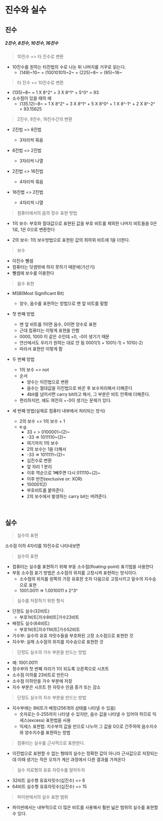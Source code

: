 # 진수와 실수



## 진수

##### 2진수, 8진수, 10진수, 16진수

> 10진수 => 타 진수로 변환

- 10진수를 원하는 타진법의 수로 나눈 뒤 나머지를 거꾸로 읽는다.
  - (149)~10~ = (10010101)~2~ = (225)~8~ = (95)~16~




> 타 진수 => 10진수로 변환

- (135)~8~ = 1 X 8^2^ + 3 X 8^1^ + 5^0^ = 93
- 소수점이 있을 때의 예
  - (135.12)~8~ = 1 X 8^2^ + 3 X 8^1^ + 5 X 8^0^ + 1 X 8^-1^ + 2 X 8^-2^ = 93.15625




> 2진수, 8진수, 16진수간의 변환

- 2진법 => 8진법
  - 3자리씩 묶음
- 8진법 => 2진법
  - 3자리씩 나열

- 2진법 => 16진법
  - 4자리씩 묶음
- 16진법 => 2진법
  - 4자리씩 나열



> 컴퓨터에서의 음의 정수 표현 방법

- 1의 보수: 부호와 절대값으로 표현된 값을 부호 비트를 제외한 나머지 비트들을 0은 1로, 1은 0으로 변환한다

- 2의 보수: 1의 보수방법으로 표현된 값의 최하위 비트에 1을 더한다.



> 보수

- 이진수 뺄셈
- 컴퓨터는 덧셈밖에 하지 못하기 때문에(가산기)
- 뺄셈에 보수를 이용한다



> 음수 표현

- MSB(Most Significant Bit)
  - 양수, 음수를 표현하는 방법으로 맨 앞 비트를 말함




- 첫 번째 방법
  - 맨 앞 비트를 1이면 음수, 0이면 양수로 표현
  - 근데 컴퓨터는 이렇게 표현을 안함
  - 0000, 1000 이 같은 수인데 +0, -0이 생기기 때문
  - 연산에서도 우리가 원하는 대로 안 됨 0001(1) + 1001(-1) = 1010(-2)
  - 따라서 표현만 이렇게 함



- 두 번째 방법
  - 1의 보수 => not
  - 순서
    - 양수는 이진법으로 변환
    - 음수는 절대값을 이진법으로 바꾼 후 보수처리해서 더해준다
    - 4bit를 넘어서면 carry bit라고 해서, 그 부분은 비트 안쪽에 더해준다.
  - 편리하지만, 얘도 여전히 +-0이 생기는 문제가 있다.



- 세 번째 방법(실제로 컴퓨터 내부에서 처리되는 방식)
  - 2의 보수 => 1의 보수 + 1
  - e.g. 
    - 33 = > 0100001~(2)~
    - -33 => 1011110~(2)~
    - 여기까지 1의 보수
    - 2의 보수는 1을 더해서 
    - -33 => 1011111~(2)~
    - 십진수로 변환
    - 앞 자리 1 분리
    - 이후 역순으로 1빼주면 다시 011110~(2)~
    - 이후 반전(exclusive or: XOR)
    - 100001(2)
    - 부호비트를 붙여준다.
    - 2의 보수에서 발생하는 carry bit는 버려준다.

​	

## 실수

> 실수의 표현

소수점 이하 4자리를 10진수로 나타내보면



> 실수의 표현

- 컴퓨터는 실수를 표현하기 위해 부동 소수점(floating-point) 표기법을 사용한다
- 부동 소수점 표기 방법은 소수점의 위치를 고정시켜 표현하는 방식이다.
  - 소수점의 위치를 왼쪽의 가장 유효한 숫자 다음으로 고정시키고 밑수의 지수승으로 표현
  - 1001.0011 => 1.0010011 x 2^3^



> 실수를 저장하기 위한 형식

- 단정도 실수(32비트)
  - 부호1비트|지수8비트|가수23비트
- 배정도 실수(64비트)
  - 부호1비트|지수11비트|가수52비트
- 가수부: 실수의 유효 자릿수들을 부호화된 고정 소수점으로 표현한 것
- 지수부: 실제 소수점의 위치를 지수승으로 표현한 것



> 단정도 실수의 가수 부분을 만드는 방법

- 예: 1001.0011
- 정수부의 첫 번째 자리가 1이 되도록 오른쪽으로 시프트
- 소수점 이하를 23비트로 만든다
- 소수점 이하만을 가수 부분에 저장
- 지수 부분은 시프트 한 자릿수 만큼 증가 또는 감소



> 단정도 실수의 지수 부분을 만드는 방법

- 지수부에는 8비트가 배정(256개의 상태를 나타낼 수 있음)
  - 숫자로는 0-255까지 나타낼 수 있지만, 음수 값을 나타낼 수 있어야 하므로 익세스(excess) 표현법을 사용
  - 익세스 표현법: 지수부의 값을 반으로 나누어 그 값을 0으로 간주하여 음수지수와 양수지수를 표현하는 방법





> 컴퓨터는 실수를 근사적으로 표현한다.

- 이진법으로 표현할 수 없는 형태의 실수는 정확한 값이 아니라 근사값으로 저장되는데 이때 생기는 작은 오차가 계산 과정에서 다른 결과를 가져온다

 

> 실수 자료형의 유효 자릿수를 알아두자

- 32비트 실수형 유효자릿수(십진수) => 6
- 64비트 실수형 유효자릿수(십진수) => 15



> 파이썬에서의 실수 표현 범위

- 파이썬에서는 내부적으로 더 많은 비트를 사용해서 훨씬 넓은 범위의 실수를 표현할 수 있다.
